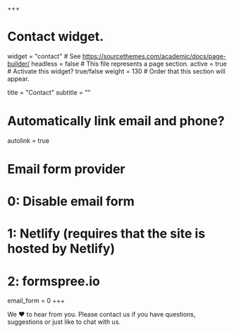 +++
# Contact widget.
widget = "contact"  # See https://sourcethemes.com/academic/docs/page-builder/
headless = false  # This file represents a page section.
active = true  # Activate this widget? true/false
weight = 130  # Order that this section will appear.

title = "Contact"
subtitle = ""

# Automatically link email and phone?
autolink = true

# Email form provider
#   0: Disable email form
#   1: Netlify (requires that the site is hosted by Netlify)
#   2: formspree.io
email_form = 0
+++

We ❤️ to hear from you. Please contact us if you have questions, suggestions or just like to chat with us. 
